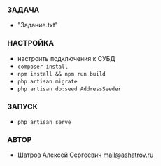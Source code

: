 ### ЗАДАЧА
* "Задание.txt"

### НАСТРОЙКА
* настроить подключения к СУБД
* `composer install`
* `npm install && npm run build`
* `php artisan migrate`
* `php artisan db:seed AddressSeeder`

### ЗАПУСК
* `php artisan serve`

### АВТОР
* Шатров Алексей Сергеевич <mail@ashatrov.ru>